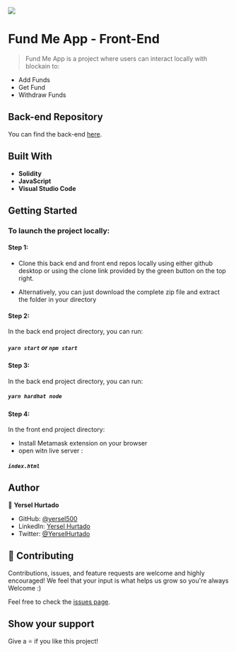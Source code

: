 ![](https://img.shields.io/badge/YERSEL-HURTADO-success)

# Fund Me App - Front-End

> Fund Me App is a project where users can interact locally with blockain to:

- Add Funds
- Get Fund
- Withdraw Funds

## Back-end Repository

You can find the back-end [here](https://github.com/yersel500/fund-me).

## Built With

- **Solidity**
- **JavaScript**
- **Visual Studio Code**

## Getting Started

### To launch the project locally:

#### Step 1:

- Clone this back end and front end repos locally using either github desktop or using the clone link provided by the green button on the top right.

- Alternatively, you can just download the complete zip file and extract the folder in your directory

#### Step 2:

In the back end project directory, you can run:

##### `yarn start` or `npm start`

#### Step 3:

In the back end project directory, you can run:

##### `yarn hardhat node`

#### Step 4:

In the front end project directory:

- Install Metamask extension on your browser
- open witn live server :

##### `index.html`

## Author

👤 **Yersel Hurtado**

- GitHub: [@yersel500](https://github.com/yersel500/)
- LinkedIn: [Yersel Hurtado](https://www.linkedin.com/in/yersel-hurtado/)
- Twitter: [@YerselHurtado](https://twitter.com/YerselHurtado)

## 🤝 Contributing

Contributions, issues, and feature requests are welcome and highly encouraged!
We feel that your input is what helps us grow so you're always Welcome :)

Feel free to check the [issues page](../../issues/).

## Show your support

Give a ⭐️ if you like this project!
